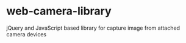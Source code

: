# web-camera-library
jQuery and JavaScript based library for capture image from attached camera devices
